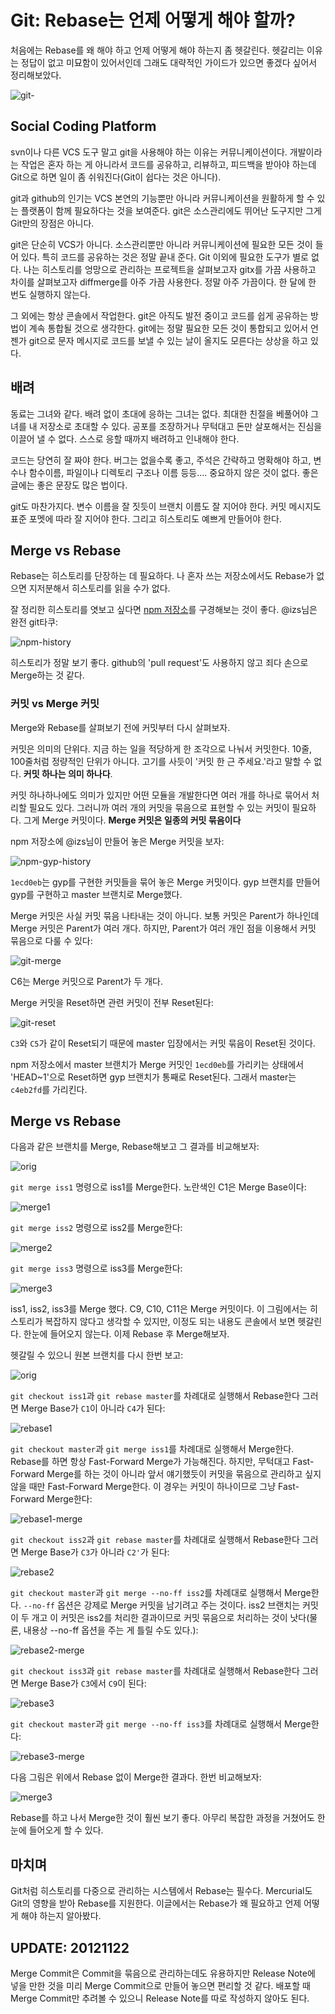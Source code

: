 # Git: Rebase는 언제 어떻게 해야 할까?

처음에는 Rebase를 왜 해야 하고 언제 어떻게 해야 하는지 좀 헷갈린다. 헷갈리는 이유는 정답이 없고 미묘함이 있어서인데 그래도 대략적인 가이드가 있으면 좋겠다 싶어서 정리해보았다.

![git-](/articles/2012/git-merge-rebase/git-rebase.jpeg)

## Social Coding Platform

svn이나 다른 VCS 도구 말고 git을 사용해야 하는 이유는 커뮤니케이션이다. 개발이라는 작업은 혼자 하는 게 아니라서 코드를 공유하고, 리뷰하고, 피드백을 받아야 하는데 Git으로 하면 일이 좀 쉬워진다(Git이 쉽다는 것은 아니다).

git과 github의 인기는 VCS 본연의 기능뿐만 아니라 커뮤니케이션을 원활하게 할 수 있는 플랫폼이 함께 필요하다는 것을 보여준다. git은 소스관리에도 뛰어난 도구지만 그게 Git만의 장점은 아니다.

git은 단순히 VCS가 아니다. 소스관리뿐만 아니라 커뮤니케이션에 필요한 모든 것이 들어 있다. 특히 코드를 공유하는 것은 정말 끝내 준다. Git 이외에 필요한 도구가 별로 없다. 나는 히스토리를 엉망으로 관리하는 프로젝트을 살펴보고자 gitx를 가끔 사용하고 차이를 살펴보고자 diffmerge를 아주 가끔 사용한다. 정말 아주 가끔이다. 한 달에 한 번도 실행하지 않는다.

그 외에는 항상 콘솔에서 작업한다. git은 아직도 발전 중이고 코드를 쉽게 공유하는 방법이 계속 통합될 것으로 생각한다. git에는 정말 필요한 모든 것이 통합되고 있어서 언젠가 git으로 문자 메시지로 코드를 보낼 수 있는 날이 올지도 모른다는 상상을 하고 있다.

## 배려

동료는 그녀와 같다. 배려 없이 초대에 응하는 그녀는 없다. 최대한 친절을 베풀어야 그녀를 내 저장소로 초대할 수 있다. 공포를 조장하거나 무턱대고 돈만 살포해서는 진심을 이끌어 낼 수 없다. 스스로 응할 때까지 배려하고 인내해야 한다.

코드는 당연히 잘 짜야 한다. 버그는 없을수록 좋고, 주석은 간략하고 명확해야 하고, 변수나 함수이름, 파일이나 디렉토리 구조나 이름 등등…. 중요하지 않은 것이 없다. 좋은 글에는 좋은 문장도 많은 법이다.

git도 마찬가지다. 변수 이름을 잘 짓듯이 브랜치 이름도 잘 지어야 한다. 커밋 메시지도 표준 포멧에 따라 잘 지어야 한다. 그리고 히스토리도 예쁘게 만들어야 한다.

## Merge vs Rebase

Rebase는 히스토리를 단장하는 데 필요하다. 나 혼자 쓰는 저장소에서도 Rebase가 없으면 지저분해서 히스토리를 읽을 수가 없다.

잘 정리한 히스토리를 엿보고 싶다면 [npm 저장소](https://github.com/isaacs/npm/)를 구경해보는 것이 좋다. @izs님은 완전 git타쿠:

![npm-history](/articles/2012/git-merge-rebase/npm-history.png)

히스토리가 정말 보기 좋다. github의 'pull request'도 사용하지 않고 죄다 손으로 Merge하는 것 같다.

### 커밋 vs Merge 커밋

Merge와 Rebase를 살펴보기 전에 커밋부터 다시 살펴보자.

커밋은 의미의 단위다. 지금 하는 일을 적당하게 한 조각으로 나눠서 커밋한다. 10줄, 100줄처럼 정량적인 단위가 아니다. 고기를 사듯이 '커밋 한 근 주세요.'라고 말할 수 없다. **커밋 하나는 의미 하나다**.

커밋 하나하나에도 의미가 있지만 어떤 모듈을 개발한다면 여러 개를 하나로 묶어서 처리할 필요도 있다. 그러니까 여러 개의 커밋을 묶음으로 표현할 수 있는 커밋이 필요하다. 그게 Merge 커밋이다. **Merge 커밋은 일종의 커밋 묶음이다**

npm 저장소에 @izs님이 만들어 놓은 Merge 커밋을 보자:

![npm-gyp-history](/articles/2012/git-merge-rebase/npm-gyp-history.png)

`1ecd0eb`는 gyp를 구현한 커밋들을 묶어 놓은 Merge 커밋이다. gyp 브랜치를 만들어 gyp를 구현하고 master 브랜치로 Merge했다.


Merge 커밋은 사실 커밋 묶음 나타내는 것이 아니다. 보통 커밋은 Parent가 하나인데 Merge 커밋은 Parent가 여러 개다. 하지만, Parent가 여러 개인 점을 이용해서 커밋 묶음으로 다룰 수 있다:

![git-merge](/articles/2012/git-merge-rebase/git-merge.png)

C6는 Merge 커밋으로 Parent가 두 개다.

Merge 커밋을 Reset하면 관련 커밋이 전부 Reset된다:

![git-reset](/articles/2012/git-merge-rebase/git-reset.png)

`C3`와 `C5`가 같이 Reset되기 때문에 master 입장에서는 커밋 묶음이 Reset된 것이다.

npm 저장소에서 master 브랜치가 Merge 커밋인 `1ecd0eb`를 가리키는 상태에서 'HEAD~1'으로 Reset하면 gyp 브랜치가 통째로 Reset된다. 그래서 master는 `c4eb2fd`를 가리킨다.

## Merge vs Rebase

다음과 같은 브랜치를 Merge, Rebase해보고 그 결과를 비교해보자:

![orig](/articles/2012/git-merge-rebase/orig.png)

`git merge iss1` 명령으로 iss1를 Merge한다. 노란색인 C1은 Merge Base이다:

![merge1](/articles/2012/git-merge-rebase/merge1.png)

`git merge iss2` 명령으로 iss2를 Merge한다:

![merge2](/articles/2012/git-merge-rebase/merge2.png)

`git merge iss3` 명령으로 iss3를 Merge한다:

![merge3](/articles/2012/git-merge-rebase/merge3.png)

iss1, iss2, iss3를 Merge 했다. C9, C10, C11은 Merge 커밋이다. 이 그림에서는 히스토리가 복잡하지 않다고 생각할 수 있지만, 이정도 되는 내용도 콘솔에서 보면 헷갈린다. 한눈에 들어오지 않는다. 이제 Rebase 후 Merge해보자.

헷갈릴 수 있으니 원본 브랜치를 다시 한번 보고:

![orig](/articles/2012/git-merge-rebase/orig.png)

`git checkout iss1`과 `git rebase master`를 차례대로 실행해서 Rebase한다 그러면 Merge Base가 `C1`이 아니라 `C4`가 된다:

![rebase1](/articles/2012/git-merge-rebase/rebase1.png)

`git checkout master`과 `git merge iss1`를 차례대로 실행해서 Merge한다. Rebase를 하면 항상 Fast-Forward Merge가 가능해진다. 하지만, 무턱대고 Fast-Forward Merge를 하는 것이 아니라 앞서 얘기했듯이 커밋을 묶음으로 관리하고 싶지 않을 때만 Fast-Forward Merge한다. 이 경우는 커밋이 하나이므로 그냥 Fast-Forward Merge한다:

![rebase1-merge](/articles/2012/git-merge-rebase/rebase1-merge.png)

`git checkout iss2`과 `git rebase master`를 차례대로 실행해서 Rebase한다 그러면 Merge Base가 `C3`가 아니라 `C2'`가 된다:

![rebase2](/articles/2012/git-merge-rebase/rebase2.png)

`git checkout master`과 `git merge --no-ff iss2`를 차례대로 실행해서 Merge한다. `--no-ff` 옵션은 강제로 Merge 커밋을 남기려고 주는 것이다. iss2 브랜치는 커밋이 두 개고 이 커밋은 iss2를 처리한 결과이므로 커밋 묶음으로 처리하는 것이 낫다(물론, 내용상 --no-ff 옵션을 주는 게 틀릴 수도 있다.):

![rebase2-merge](/articles/2012/git-merge-rebase/rebase2-merge.png)

`git checkout iss3`과 `git rebase master`를 차례대로 실행해서 Rebase한다 그러면 Merge Base가 `C3`에서 `C9`이 된다:

![rebase3](/articles/2012/git-merge-rebase/rebase3.png)

`git checkout master`과 `git merge --no-ff iss3`를 차례대로 실행해서 Merge한다:

![rebase3-merge](/articles/2012/git-merge-rebase/rebase3-merge.png)

다음 그림은 위에서 Rebase 없이 Merge한 결과다. 한번 비교해보자:

![merge3](/articles/2012/git-merge-rebase/merge3.png)

Rebase를 하고 나서 Merge한 것이 훨씬 보기 좋다. 아무리 복잡한 과정을 거쳤어도 한눈에 들어오게 할 수 있다.

## 마치며

Git처럼 히스토리를 다중으로 관리하는 시스템에서 Rebase는 필수다. Mercurial도 Git의 영향을 받아 Rebase를 지원한다. 이글에서는 Rebase가 왜 필요하고 언제 어떻게 해야 하는지 알아봤다.

## UPDATE: 20121122

Merge Commit은 Commit을 묶음으로 관리하는데도 유용하지만 Release Note에 넣을 만한 것을 미리 Merge Commit으로 만들어 놓으면 편리할 것 같다. 배포할 때 Merge Commit만 추려볼 수 있으니 Release Note를 따로 작성하지 않아도 된다.
